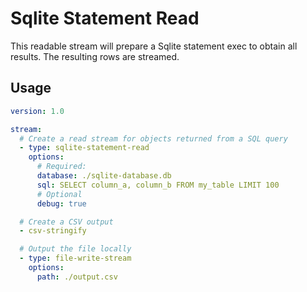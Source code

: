 # Sqlite Statement Read

This readable stream will prepare a Sqlite statement exec to obtain all results. The resulting rows are streamed.

## Usage

```yaml
version: 1.0

stream:
  # Create a read stream for objects returned from a SQL query
  - type: sqlite-statement-read
    options:
      # Required:
      database: ./sqlite-database.db
      sql: SELECT column_a, column_b FROM my_table LIMIT 100
      # Optional
      debug: true

  # Create a CSV output
  - csv-stringify

  # Output the file locally
  - type: file-write-stream
    options:
      path: ./output.csv
```
